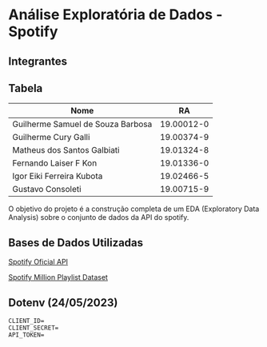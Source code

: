 # Análise Exploratória de Dados - Spotify

## Integrantes

## Tabela

| Nome | RA |
|------|-----------|
| Guilherme Samuel de Souza Barbosa | 19.00012-0 |
| Guilherme Cury Galli | 19.00374-9 |
| Matheus dos Santos Galbiati | 19.01324-8 |
| Fernando Laiser F Kon | 19.01336-0 |
| Igor Eiki Ferreira Kubota | 19.02466-5 |
| Gustavo Consoleti | 19.00715-9 |



O objetivo do projeto é a construção completa de um EDA (Exploratory Data Analysis) sobre o conjunto de dados da API do spotify. 

## Bases de Dados Utilizadas

[Spotify Oficial API](https://developer.spotify.com/documentation/web-api/)

[Spotify Million Playlist Dataset](https://www.aicrowd.com/challenges/spotify-million-playlist-dataset-challenge/dataset_files)

## Dotenv (24/05/2023)
```
CLIENT_ID=
CLIENT_SECRET=
API_TOKEN=
```